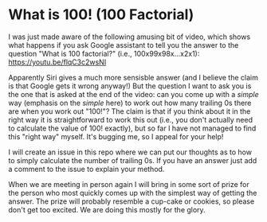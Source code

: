 # What is 100!   (100 Factorial)

I was just made aware of the following amusing bit of video, which shows what happens if you ask Google assistant to tell you the answer to the question "What is 100 factorial?" (i.e., 100x99x98x...x2x1):
https://youtu.be/flqC3c2wsNI

Apparently Siri gives a much more sensisble answer (and I believe the claim is that Google gets it wrong anyway!)
But the question I want to ask you is the one that is asked at the end of the video: can you come up with a _simple_ way (emphasis on the _simple_ here) to work out how many trailing 0s there are when you work out "100!"?
The claim is that if you think about it in the right way it is straightforward to work this out (i.e., you don't actually need to calculate the value of 100! exactly), but so far I have not managed to find this "right way" myself. It's bugging me, so I appeal for your help! 

I will create an issue in this repo where we can put our thoughts as to how to simply calculate the number of trailing 0s. If you have an  answer just add a comment to the issue to explain your method.

When we are meeting in person again I will bring in some sort of prize for the person who most quickly comes up with the simplest way of getting the answer. The prize will probably resemble a cup-cake or cookies, so please don't get too excited. We are doing this mostly for the glory.

